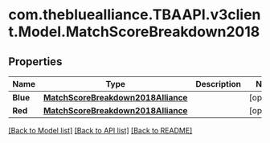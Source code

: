 
# com.thebluealliance.TBAAPI.v3client.Model.MatchScoreBreakdown2018

## Properties

Name | Type | Description | Notes
------------ | ------------- | ------------- | -------------
**Blue** | [**MatchScoreBreakdown2018Alliance**](MatchScoreBreakdown2018Alliance.md) |  | [optional] 
**Red** | [**MatchScoreBreakdown2018Alliance**](MatchScoreBreakdown2018Alliance.md) |  | [optional] 

[[Back to Model list]](../README.md#documentation-for-models)
[[Back to API list]](../README.md#documentation-for-api-endpoints)
[[Back to README]](../README.md)

